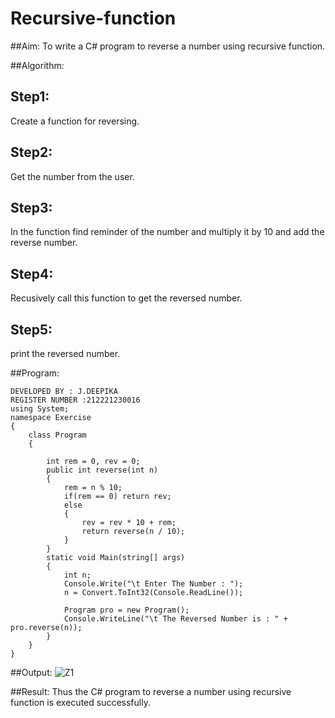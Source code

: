 # Recursive-function

##Aim: To write a C# program to reverse a number using recursive function.

##Algorithm:
## Step1:
Create a function for reversing.

## Step2:
Get the number from the user.

## Step3:
In the function find reminder of the number and multiply it by 10 and add the reverse number.

## Step4:
Recusively call this function to get the reversed number.

## Step5:
print the reversed number.

##Program:
```
DEVELOPED BY : J.DEEPIKA
REGISTER NUMBER :212221230016
using System;
namespace Exercise
{
    class Program
    {
        
        int rem = 0, rev = 0;
        public int reverse(int n)
        {
            rem = n % 10;
            if(rem == 0) return rev;
            else
            {
                rev = rev * 10 + rem;
                return reverse(n / 10);
            }
        }
        static void Main(string[] args)
        {
            int n;
            Console.Write("\t Enter The Number : ");
            n = Convert.ToInt32(Console.ReadLine());

            Program pro = new Program();
            Console.WriteLine("\t The Reversed Number is : " + pro.reverse(n));
        }
    }
}
```

##Output:
![Z1](https://github.com/21005688/Recursive-function/assets/94747031/0b32bbf2-1380-4062-a47f-f1e6009b9b12)


##Result:
Thus the C# program to reverse a number using recursive function is executed successfully.
